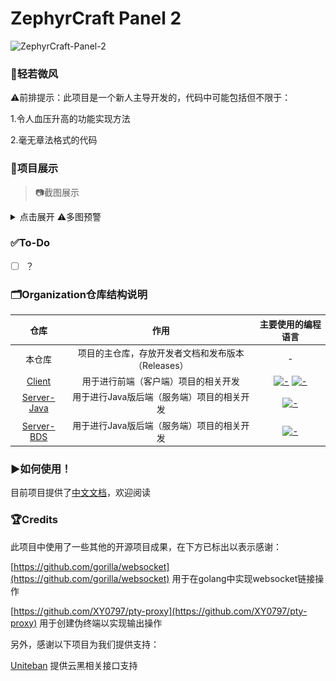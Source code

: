 # ZephyrCraft Panel 2 

![ZephyrCraft-Panel-2](https://socialify.git.ci/Litezero/ZephyrCraft-Panel-2/image?description=1&forks=1&issues=1&logo=https%3A%2F%2Fooo.0x0.ooo%2F2025%2F07%2F25%2FOYYVSK.png&name=1&pattern=Circuit+Board&pulls=1&stargazers=1&theme=Auto)

### 🍃轻若微风

⚠前排提示：此项目是一个新人主导开发的，代码中可能包括但不限于：

1.令人血压升高的功能实现方法

2.毫无章法格式的代码

### 🌟项目展示
> 📷截图展示
<details>
  <summary>点击展开  ⚠多图预警</summary>

  ![Settings](./Resources/Screenshoots/Pannel_Settings.png)
  ![ServerList](./Resources/Screenshoots/Pannel_ServerList.png)
  ![Console_Overview](./Resources/Screenshoots/Pannel_Console_Overview.png)
  ![Console_Terminal](./Resources/Screenshoots/Pannel_Console_Terminal.png)
  ![Console_Players](./Resources/Screenshoots/Pannel_Console_Players.png)
  ![Console_Files](./Resources/Screenshoots/Pannel_Console_Files_2.png)
  ![Console_Remote](./Resources/Screenshoots/Pannel_Console_Romote.png)
</details>

### ✅To-Do

- [ ] ？

### 🗂️Organization仓库结构说明

仓库|作用|主要使用的编程语言
:---:|:---:|:---:
本仓库|项目的主仓库，存放开发者文档和发布版本（Releases）|-
[Client](https://github.com/ZCP2-Dev/Client)|用于进行前端（客户端）项目的相关开发|[![-](https://img.shields.io/badge/Rust-000000?style=flat-square&logo=rust&logoColor=white)]() [![-](https://img.shields.io/badge/Vue-4FC08D?style=flat-square&logo=vuedotjs&logoColor=white)]() 
[Server-Java](https://github.com/ZCP2-Dev/Server-Java)|用于进行Java版后端（服务端）项目的相关开发|[![-](https://img.shields.io/badge/Golang-00ADD8?style=flat-square&logo=go&logoColor=white)]() 
[Server-BDS](https://github.com/ZCP2-Dev/Server-BDS)|用于进行Java版后端（服务端）项目的相关开发|[![-](https://img.shields.io/badge/Java-FFFFFF?style=flat-square&logo=Java&logoColor=white)]() 


### ▶️如何使用！
目前项目提供了[中文文档](https://kdocs.cn/l/chGwHOa4eBil)，欢迎阅读

### 🏆Credits
此项目中使用了一些其他的开源项目成果，在下方已标出以表示感谢：

[https://github.com/gorilla/websocket](https://github.com/gorilla/websocket) 用于在golang中实现websocket链接操作

[https://github.com/XY0797/pty-proxy](https://github.com/XY0797/pty-proxy) 用于创建伪终端以实现输出操作

另外，感谢以下项目为我们提供支持：

[Uniteban](http://uniteban.xyz:19132) 提供云黑相关接口支持
